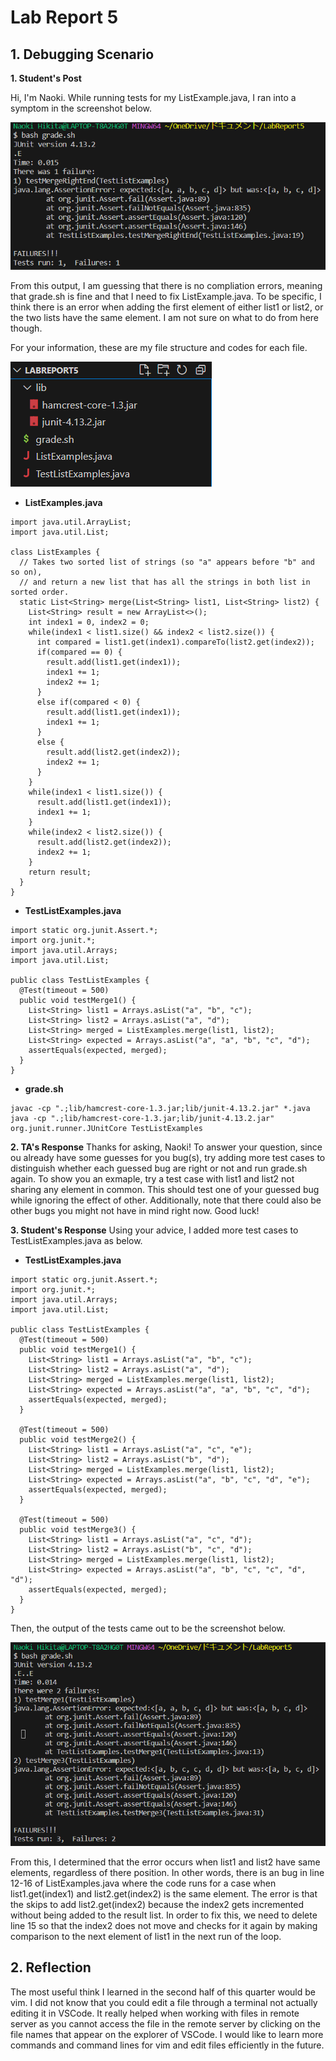 # Lab Report 5
## 1. Debugging Scenario
**1. Student's Post**

Hi, I'm Naoki. While running tests for my ListExample.java, I ran into a symptom in the screenshot below.

![Image](symptom.png)

From this output, I am guessing that there is no compliation errors, meaning that grade.sh is fine and that I need to fix ListExample.java. To be specific, I think there is an error when adding the first element of either list1 or list2, or the two lists have the same element. I am not sure on what to do from here though.

For your information, these are my file structure and codes for each file.

![Image](structure.png)

* **ListExamples.java**

```
import java.util.ArrayList;
import java.util.List;

class ListExamples {
  // Takes two sorted list of strings (so "a" appears before "b" and so on),
  // and return a new list that has all the strings in both list in sorted order.
  static List<String> merge(List<String> list1, List<String> list2) {
    List<String> result = new ArrayList<>();
    int index1 = 0, index2 = 0;
    while(index1 < list1.size() && index2 < list2.size()) {
      int compared = list1.get(index1).compareTo(list2.get(index2));
      if(compared == 0) {
        result.add(list1.get(index1));
        index1 += 1;
        index2 += 1;
      }
      else if(compared < 0) {
        result.add(list1.get(index1));
        index1 += 1;
      }
      else {
        result.add(list2.get(index2));
        index2 += 1;
      }
    }
    while(index1 < list1.size()) {
      result.add(list1.get(index1));
      index1 += 1;
    }
    while(index2 < list2.size()) {
      result.add(list2.get(index2));
      index2 += 1;
    }
    return result;
  }
}
```

* **TestListExamples.java**

```
import static org.junit.Assert.*;
import org.junit.*;
import java.util.Arrays;
import java.util.List;

public class TestListExamples {
  @Test(timeout = 500)
  public void testMerge1() {
    List<String> list1 = Arrays.asList("a", "b", "c");
    List<String> list2 = Arrays.asList("a", "d");
    List<String> merged = ListExamples.merge(list1, list2);
    List<String> expected = Arrays.asList("a", "a", "b", "c", "d");
    assertEquals(expected, merged);
  }
}
```

* **grade.sh**

```
javac -cp ".;lib/hamcrest-core-1.3.jar;lib/junit-4.13.2.jar" *.java
java -cp ".;lib/hamcrest-core-1.3.jar;lib/junit-4.13.2.jar" org.junit.runner.JUnitCore TestListExamples
```
**2. TA's Response**
Thanks for asking, Naoki! To answer your question, since ou already have some guesses for you bug(s), try adding more test cases to distinguish whether each guessed bug are right or not and run grade.sh again. To show you an exmaple, try a test case with list1 and list2 not sharing any element in common. This should test one of your guessed bug while ignoring the effect of other. Additionally, note that there could also be other bugs you might not have in mind right now. Good luck!

**3. Student's Response**
Using your advice, I added more test cases to TestListExamples.java as below.

* **TestListExamples.java**

```
import static org.junit.Assert.*;
import org.junit.*;
import java.util.Arrays;
import java.util.List;

public class TestListExamples {
  @Test(timeout = 500)
  public void testMerge1() {
    List<String> list1 = Arrays.asList("a", "b", "c");
    List<String> list2 = Arrays.asList("a", "d");
    List<String> merged = ListExamples.merge(list1, list2);
    List<String> expected = Arrays.asList("a", "a", "b", "c", "d");
    assertEquals(expected, merged);
  }

  @Test(timeout = 500)
  public void testMerge2() {
    List<String> list1 = Arrays.asList("a", "c", "e");
    List<String> list2 = Arrays.asList("b", "d");
    List<String> merged = ListExamples.merge(list1, list2);
    List<String> expected = Arrays.asList("a", "b", "c", "d", "e");
    assertEquals(expected, merged);
  }

  @Test(timeout = 500)
  public void testMerge3() {
    List<String> list1 = Arrays.asList("a", "c", "d");
    List<String> list2 = Arrays.asList("b", "c", "d");
    List<String> merged = ListExamples.merge(list1, list2);
    List<String> expected = Arrays.asList("a", "b", "c", "c", "d", "d");
    assertEquals(expected, merged);
  }
}
```
Then, the output of the tests came out to be the screenshot below.

![Image](symptom2.png)

From this, I determined that the error occurs when list1 and list2 have same elements, regardless of there position. In other words, there is an bug in line 12-16 of ListExamples.java where the code runs for a case when list1.get(index1) and list2.get(index2) is the same element. The error is that the skips to add list2.get(index2) because the index2 gets incremented without being added to the result list.
In order to fix this, we need to delete line 15 so that the index2 does not move and checks for it again by making comparison to the next element of list1 in the next run of the loop.
## 2. Reflection
The most useful think I learned in the second half of this quarter would be vim. I did not know that you could edit a file through a terminal not actually editing it in VSCode. It really helped when working with files in remote server as you cannot access the file in the remote server by clicking on the file names that appear on the explorer of VSCode. I would like to learn more commands and command lines for vim and edit files efficiently in the future.
